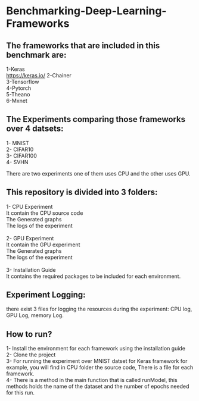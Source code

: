 # Benchmarking-Deep-Learning-Frameworks
## The frameworks that are included in this benchmark are:
  1-Keras <br /> https://keras.io/
  2-Chainer <br />
  3-Tensorflow <br />
  4-Pytorch <br />
  5-Theano <br />
  6-Mxnet <br />

## The Experiments comparing those frameworks over 4 datsets:
  1- MNIST <br />
  2- CIFAR10 <br />
  3- CIFAR100 <br />
  4- SVHN <br />

There are two experiments one of them uses CPU and the other uses GPU.

## This repository is divided into 3 folders:
  1- CPU Experiment <br />
      It contain the CPU source code <br />
      The Generated graphs <br />
       The logs of the experiment <br />
       <br/>
  2- GPU Experiment <br />
       It contain the GPU experiment <br />
       The Generated graphs <br />
       The logs of the experiment <br />
              <br/>
  3- Installation Guide <br />
       It contains the required packages to be included for each environment.<br />

  
 ## Experiment Logging:
  there exist 3 files for logging the resources during the experiment: CPU log, GPU Log, memory Log.<br />
  
## How to run? 
 1- Install the environment for each framework using the installation  guide <br />
 2- Clone the project <br />
 3- For running the experiment over MNIST datset for Keras framework for example, you will find in CPU folder the source code, There is a file for each framework. <br />
 4- There is a method in the main function that is called runModel, this methods holds the name of the dataset and the number of       epochs needed for this run.
